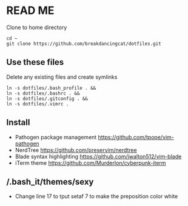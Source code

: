 # READ ME 
Clone to home directory
```
cd ~
git clone https://github.com/breakdancingcat/dotfiles.git
```

## Use these files
Delete any existing files and create symlinks 
```
ln -s dotfiles/.bash_profile . &&
ln -s dotfiles/.bashrc . &&
ln -s dotfiles/.gitconfig . &&
ln -s dotfiles/.vimrc .
```

## Install
* Pathogen package management https://github.com/tpope/vim-pathogen
* NerdTree https://github.com/preservim/nerdtree
* Blade syntax highlighting https://github.com/jwalton512/vim-blade
* iTerm theme https://github.com/Murderlon/cyberpunk-iterm

## /.bash_it/themes/sexy
* Change line 17 to tput setaf 7 to make the preposition color white
